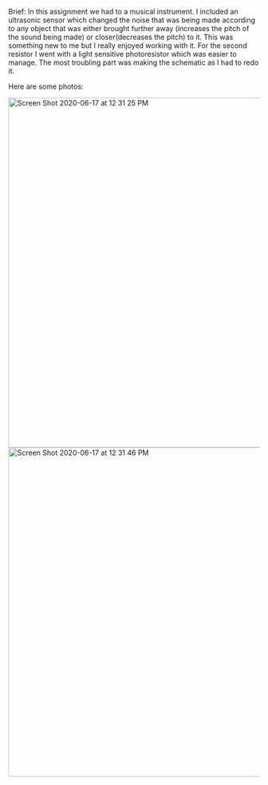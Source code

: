 
Brief: In this assignment we had to a musical instrument. I included an ultrasonic sensor which changed the noise that was being made according to any object that was either brought further away (increases the pitch of the sound being made) or closer(decreases the pitch) to it. This was something new to me but I really enjoyed working with it. For the second resistor I went with a light sensitive photoresistor which was easier to manage. The most troubling part was making the schematic as I had to redo it.


Here are some photos:

<img width="700" alt="Screen Shot 2020-06-17 at 12 31 25 PM" src="https://user-images.githubusercontent.com/66205383/84875115-97684f00-b096-11ea-8243-49c4e86f0071.png">


<img width="659" alt="Screen Shot 2020-06-17 at 12 31 46 PM" src="https://user-images.githubusercontent.com/66205383/84875168-a818c500-b096-11ea-9cb1-6cbe08619bee.png">



